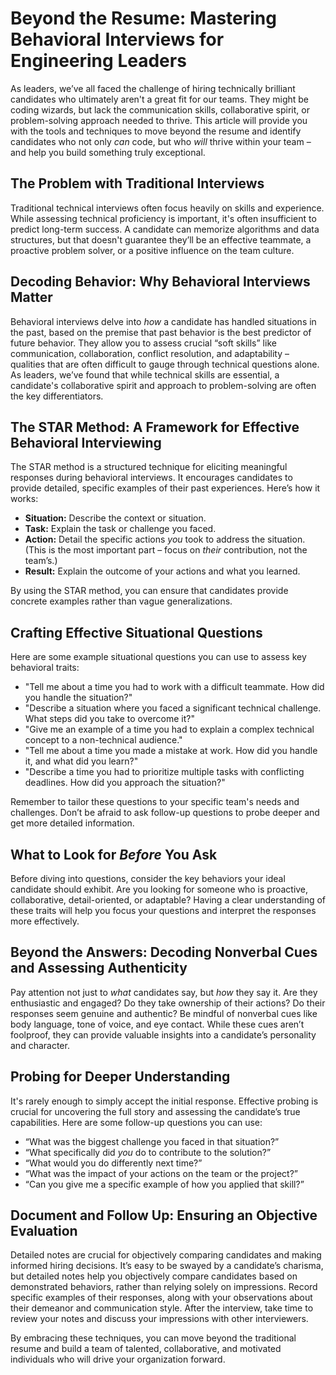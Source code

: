 # Beyond the Resume: Mastering Behavioral Interviews for Engineering Leaders

As leaders, we’ve all faced the challenge of hiring technically brilliant candidates who ultimately aren't a great fit for our teams. They might be coding wizards, but lack the communication skills, collaborative spirit, or problem-solving approach needed to thrive. This article will provide you with the tools and techniques to move beyond the resume and identify candidates who not only *can* code, but who *will* thrive within your team – and help you build something truly exceptional.

## The Problem with Traditional Interviews

Traditional technical interviews often focus heavily on skills and experience. While assessing technical proficiency is important, it's often insufficient to predict long-term success. A candidate can memorize algorithms and data structures, but that doesn't guarantee they’ll be an effective teammate, a proactive problem solver, or a positive influence on the team culture. 

## Decoding Behavior: Why Behavioral Interviews Matter

Behavioral interviews delve into *how* a candidate has handled situations in the past, based on the premise that past behavior is the best predictor of future behavior. They allow you to assess crucial “soft skills” like communication, collaboration, conflict resolution, and adaptability – qualities that are often difficult to gauge through technical questions alone.  As leaders, we’ve found that while technical skills are essential, a candidate's collaborative spirit and approach to problem-solving are often the key differentiators.

## The STAR Method: A Framework for Effective Behavioral Interviewing

The STAR method is a structured technique for eliciting meaningful responses during behavioral interviews. It encourages candidates to provide detailed, specific examples of their past experiences. Here’s how it works:

*   **Situation:** Describe the context or situation.
*   **Task:** Explain the task or challenge you faced.
*   **Action:** Detail the specific actions *you* took to address the situation. (This is the most important part – focus on *their* contribution, not the team’s.)
*   **Result:**  Explain the outcome of your actions and what you learned.

By using the STAR method, you can ensure that candidates provide concrete examples rather than vague generalizations. 

## Crafting Effective Situational Questions

Here are some example situational questions you can use to assess key behavioral traits:

*   "Tell me about a time you had to work with a difficult teammate. How did you handle the situation?"
*   "Describe a situation where you faced a significant technical challenge. What steps did you take to overcome it?"
*   "Give me an example of a time you had to explain a complex technical concept to a non-technical audience."
*   "Tell me about a time you made a mistake at work. How did you handle it, and what did you learn?"
*   "Describe a time you had to prioritize multiple tasks with conflicting deadlines. How did you approach the situation?"

Remember to tailor these questions to your specific team's needs and challenges. Don’t be afraid to ask follow-up questions to probe deeper and get more detailed information. 

## What to Look for *Before* You Ask

Before diving into questions, consider the key behaviors your ideal candidate should exhibit. Are you looking for someone who is proactive, collaborative, detail-oriented, or adaptable?  Having a clear understanding of these traits will help you focus your questions and interpret the responses more effectively.

## Beyond the Answers: Decoding Nonverbal Cues and Assessing Authenticity

Pay attention not just to *what* candidates say, but *how* they say it. Are they enthusiastic and engaged? Do they take ownership of their actions? Do their responses seem genuine and authentic?  Be mindful of nonverbal cues like body language, tone of voice, and eye contact. While these cues aren’t foolproof, they can provide valuable insights into a candidate’s personality and character.

## Probing for Deeper Understanding

It's rarely enough to simply accept the initial response. Effective probing is crucial for uncovering the full story and assessing the candidate’s true capabilities. Here are some follow-up questions you can use:

*   “What was the biggest challenge you faced in that situation?”
*   “What specifically did *you* do to contribute to the solution?”
*   “What would you do differently next time?”
*   “What was the impact of your actions on the team or the project?”
*   “Can you give me a specific example of how you applied that skill?”

## Document and Follow Up: Ensuring an Objective Evaluation

Detailed notes are crucial for objectively comparing candidates and making informed hiring decisions. It’s easy to be swayed by a candidate’s charisma, but detailed notes help you objectively compare candidates based on demonstrated behaviors, rather than relying solely on impressions. Record specific examples of their responses, along with your observations about their demeanor and communication style.  After the interview, take time to review your notes and discuss your impressions with other interviewers.

By embracing these techniques, you can move beyond the traditional resume and build a team of talented, collaborative, and motivated individuals who will drive your organization forward.